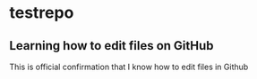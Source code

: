 # testrepo

## Learning how to edit files on GitHub

This is official confirmation that I know how to edit files in Github
